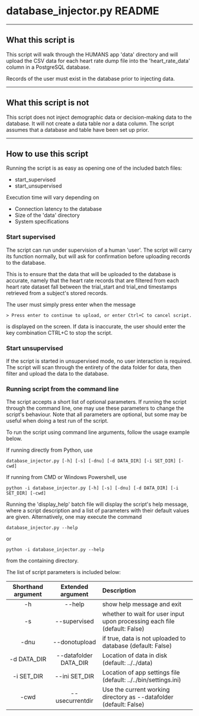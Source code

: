 # database_injector.py README
-----------------------------------------------------------------------------------
## What this script is

This script will walk through the HUMANS app 'data' directory and will upload the
CSV data for each heart rate dump file into the 'heart_rate_data' column in a 
PostgreSQL database.

Records of the user must exist in the database prior to injecting data.

-----------------------------------------------------------------------------------
## What this script is not

This script does not inject demographic data or decision-making data to the
database. It will not create a data table nor a data column. The script assumes
that a database and table have been set up prior.

-----------------------------------------------------------------------------------
## How to use this script

Running the script is as easy as opening one of the included batch files:
  - start_supervised
  - start_unsupervised

Execution time will vary depending on
  - Connection latency to the database
  - Size of the 'data' directory
  - System specifications

### Start supervised
The script can run under supervision of a human 'user'. The script will carry its
function normally, but will ask for confirmation before uploading records to the
database.

This is to ensure that the data that will be uploaded to the database is accurate,
namely that the heart rate records that are filtered from each heart rate dataset
fall between the trial_start and trial_end timestamps retrieved from a subject's
stored records.

The user must simply press enter when the message
~~~
> Press enter to continue to upload, or enter Ctrl+C to cancel script.
~~~
is displayed on the screen. If data is inaccurate, the user should enter the
key combination CTRL+C to stop the script.

### Start unsupervised
If the script is started in unsupervised mode, no user interaction is required.
The script will scan through the entirety of the data folder for data, then filter
and upload the data to the database.

### Running script from the command line
The script accepts a short list of optional parameters. If running the script
through the command line, one may use these parameters to change the script's
behaviour. Note that all parameters are optional, but some may be useful when
doing a test run of the script.

To run the script using command line arguments, follow the usage example below.

If running directly from Python, use
~~~
database_injector.py [-h] [-s] [-dnu] [-d DATA_DIR] [-i SET_DIR] [-cwd]
~~~
If running from CMD or Windows Powershell, use
~~~
python -i database_injector.py [-h] [-s] [-dnu] [-d DATA_DIR] [-i SET_DIR] [-cwd]
~~~
Running the 'display_help' batch file will display the script's help message,
where a script description and a list of parameters with their default values
are given. Alternatively, one may execute the command
~~~
database_injector.py --help
~~~
or
~~~
python -i database_injector.py --help
~~~
from the containing directory.

The list of script parameters is included below:

| Shorthand argument | Extended argument |     Description     |
| :----:               |       :----:       | :--- |
| -h  | --help  | show help message and exit   |
| -s   | --supervised | whether to wait for user input upon processing each file (default: False)      |   
|  -dnu| --donotupload |  if true, data is not uploaded to database (default: False) |
|  -d DATA_DIR | --datafolder DATA_DIR | Location of data in disk (default: ../../data)|
|  -i SET_DIR | --ini SET_DIR | Location of app settings file (default: ../../bin/settings.ini) |
|  -cwd | --usecurrentdir | Use the current working directory as --datafolder (default: False) |
